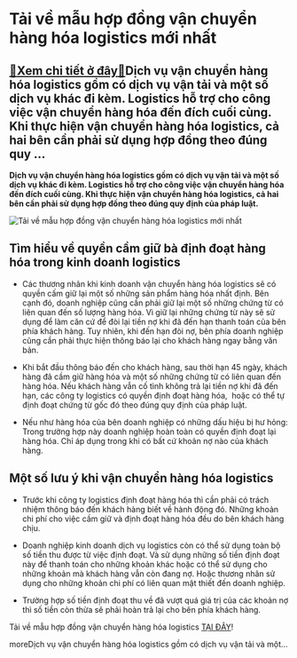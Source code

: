 Tải về mẫu hợp đồng vận chuyển hàng hóa logistics mới nhất
==========================================================

[:gift:Xem chi tiết ở đây:gift:](https://hddtvn.com/tai-ve-mau-hop-dong-van-chuyen-hang-hoa-logistics-moi-nhat/)Dịch vụ vận chuyển hàng hóa logistics gồm có dịch vụ vận tải và một số dịch vụ khác đi kèm. Logistics hỗ trợ cho công việc vận chuyển hàng hóa đến đích cuối cùng. Khi thực hiện vận chuyển hàng hóa logistics, cả hai bên cần phải sử dụng hợp đồng theo đúng quy …
--------------------------------------------------------------------------------------------------------------------------------------------------------------------------------------------------------------------------------------------------------------------

**Dịch vụ vận chuyển hàng hóa logistics gồm có dịch vụ vận tải và một số dịch vụ khác đi kèm. Logistics hỗ trợ cho công việc vận chuyển hàng hóa đến đích cuối cùng. Khi thực hiện vận chuyển hàng hóa logistics, cả hai bên cần phải sử dụng hợp đồng theo đúng quy định của pháp luật.**


![Tải về mẫu hợp đồng vận chuyển hàng hóa logistics mới nhất](https://hddtvn.com/wp-content/uploads/2021/01/Tat-tan-tat-dieu-kien-kinh-doanh-dich-vu-logistics_0701140307.jpg)


Tìm hiểu về quyền cầm giữ bà định đoạt hàng hóa trong kinh doanh logistics
--------------------------------------------------------------------------




* Các thương nhân khi kinh doanh vận chuyển hàng hóa logistics sẽ có quyền cấm giữ lại một số những sản phẩm hàng hóa nhất định. Bên cạnh đó, doanh nghiệp cũng cần phải giữ lại một số những chứng từ có liên quan đến số lượng hàng hóa. Vì giữ lại những chứng từ này sẽ sử dụng để làm căn cứ để đòi lại tiền nợ khi đã đến hạn thanh toán của bên phía khách hàng. Tuy nhiên, khi đến hạn đòi nợ, bên phía doanh nghiệp cũng cần phải thực hiện thông báo lại cho khách hàng ngay bằng văn bản.

* Khi bắt đầu thông báo đến cho khách hàng, sau thời hạn 45 ngày, khách hàng đã cầm giữ hàng hóa và một số những chứng từ có liên quan đến hàng hóa. Nếu khách hàng vẫn cố tình không trả lại tiền nợ khi đã đến hạn, các công ty logistics có quyền định đoạt hàng hóa,  hoặc có thể tự định đoạt chứng từ gốc đó theo đúng quy định của pháp luật.

* Nếu như hàng hóa của bên doanh nghiệp có những dấu hiệu bị hư hỏng: Trong trường hợp này doanh nghiệp hoàn toàn có quyền định đoạt lại hàng hóa. Chỉ áp dụng trong khi có bất cứ khoản nợ nào của khách hàng.



Một số lưu ý khi vận chuyển hàng hóa logistics
----------------------------------------------




* Trước khi công ty logistics định đoạt hàng hóa thì cần phải có trách nhiệm thông báo đến khách hàng biết về hành động đó. Những khoản chi phí cho việc cầm giữ và định đoạt hàng hóa đều do bên khách hàng chịu.

* Doanh nghiệp kinh doanh dịch vụ logistics còn có thể sử dụng toàn bộ số tiền thu được từ việc định đoạt. Và sử dụng những số tiền định đoạt này để thanh toán cho những khoản khác hoặc có thể sử dụng cho những khoản mà khách hàng vẫn còn đang nợ. Hoặc thương nhân sử dụng cho những khoản chi phí có liên quan mật thiết đến doanh nghiệp.

* Trường hợp số tiền định đoạt thu về đã vượt quá giá trị của các khoản nợ thì số tiền còn thừa sẽ phải hoàn trả lại cho bên phía khách hàng.



Tải về mẫu hợp đồng vận chuyển hàng hóa logistics [TẠI ĐÂY](https://drive.google.com/file/d/1wsnQeQxyhC8LhSo0XgZhxzYyWxamyhjD/view?usp=sharing)!


moreDịch vụ vận chuyển hàng hóa logistics gồm có dịch vụ vận tải và một…

